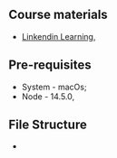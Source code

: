 <h2> Course materials </h2>

* [Linkendin Learning](https://www.linkedin.com/learning/learning-3d-graphics-on-the-web-with-three-js/shadows),

<h2>Pre-requisites</h2>

* System - macOs;
* Node - 14.5.0,

<h2>File Structure</h2>

*
